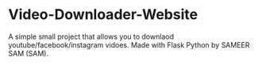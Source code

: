 # Video-Downloader-Website
A simple small project that allows you to downlaod youtube/facebook/instagram vidoes.
Made with Flask Python by SAMEER SAM (SAM).



